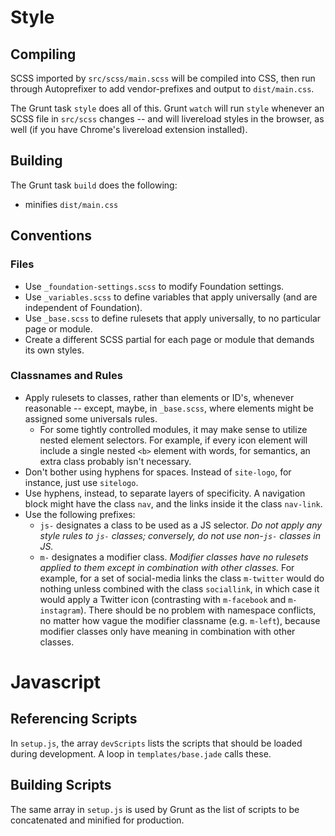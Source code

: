 # Style

## Compiling
SCSS imported by `src/scss/main.scss` will be compiled into CSS, then run through Autoprefixer to add vendor-prefixes and output to `dist/main.css`.

The Grunt task `style` does all of this. Grunt `watch` will run `style` whenever an SCSS file in `src/scss` changes -- and will livereload styles in the browser, as well (if you have Chrome's livereload extension installed).

## Building
The Grunt task `build` does the following:

- minifies `dist/main.css`

## Conventions

### Files
- Use `_foundation-settings.scss` to modify Foundation settings.
- Use `_variables.scss` to define variables that apply universally (and are independent of Foundation).
- Use `_base.scss` to define rulesets that apply universally, to no particular page or module.
- Create a different SCSS partial for each page or module that demands its own styles.

### Classnames and Rules
- Apply rulesets to classes, rather than elements or ID's, whenever reasonable -- except, maybe, in `_base.scss`, where elements might be assigned some universals rules.
  - For some tightly controlled modules, it may make sense to utilize nested element selectors. For example, if every icon element will include a single nested `<b>` element with words, for semantics, an extra class probably isn't necessary.
- Don't bother using hyphens for spaces. Instead of `site-logo`, for instance, just use `sitelogo`.
- Use hyphens, instead, to separate layers of specificity. A navigation block might have the class `nav`, and the links inside it the class `nav-link`.
- Use the following prefixes:
  - `js-` designates a class to be used as a JS selector. *Do not apply any style rules to `js-` classes; conversely, do not use non-`js-` classes in JS.*
  - `m-` designates a modifier class. *Modifier classes have no rulesets applied to them except in combination with other classes.* For example, for a set of social-media links the class `m-twitter` would do nothing unless combined with the class `sociallink`, in which case it would apply a Twitter icon (contrasting with `m-facebook` and `m-instagram`). There should be no problem with namespace conflicts, no matter how vague the modifier classname (e.g. `m-left`), because modifier classes only have meaning in combination with other classes. 

# Javascript

## Referencing Scripts
In `setup.js`, the array `devScripts` lists the scripts that should be loaded during development. A loop in `templates/base.jade` calls these.

## Building Scripts
The same array in `setup.js` is used by Grunt as the list of scripts to be concatenated and minified for production.
